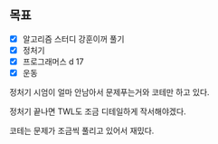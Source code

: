 ## 목표

- [x] 알고리즘 스터디 강훈이꺼 풀기
- [x] 정처기 
- [x] 프로그래머스 d 17 
- [x] 운동

정처기 시엄이 얼마 안남아서 문제푸는거와 코테만 하고 있다.

정처기 끝나면 TWL도 조금 디테일하게 작서해야겠다.

코테는 문제가 조금씩 풀리고 있어서 재밌다.
